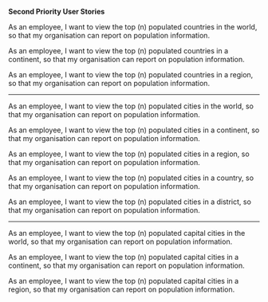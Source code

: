 **Second Priority User Stories**

As an employee, I want to view the top (n) populated countries in the world, so that my organisation can report on population information.

As an employee, I want to view the top (n) populated countries in a continent, so that my organisation can report on population information.

As an employee, I want to view the top (n) populated countries in a region, so that my organisation can report on population information.

---

As an employee, I want to view the top (n) populated cities in the world, so that my organisation can report on population information.

As an employee, I want to view the top (n) populated cities in a continent, so that my organisation can report on population information.

As an employee, I want to view the top (n) populated cities in a region, so that my organisation can report on population information.

As an employee, I want to view the top (n) populated cities in a country, so that my organisation can report on population information.

As an employee, I want to view the top (n) populated cities in a district, so that my organisation can report on population information.

---

As an employee, I want to view the top (n) populated capital cities in the world, so that my organisation can report on population information.

As an employee, I want to view the top (n) populated capital cities in a continent, so that my organisation can report on population information.

As an employee, I want to view the top (n) populated capital cities in a region, so that my organisation can report on population information.